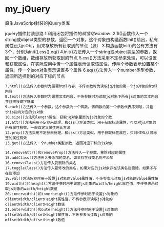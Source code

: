 # my_jQuery
原生JavaScript封装的jQuery类库


jquery插件封装思路
	1.利用闭包将插件的$赋值给window.$
	2.$()函数传入一个string或object类型的参数，返回一个对象，这个对象由构造函数Init()给出，私有属性设为jsObj，用来存放所有获取到的节点（源）
	3.构造函数Init()的公有方法有3个，分别为init(),css(),eq()
	4.init()方法传入一个string或object类型的参数，返回一个数组，数组存放所获取到的节点
	5.css()方法采用不定参来处理，可以设置和获取属性，在实际应用中传一个属性表示读取该属性，传两个参数表示设置某个属性，传一个json对象表示设置多个属性
	6.eq()方法传入一个number类型参数，返回所选择到的对应下标的节点
	
	7.html()方法传入参数时为设置html内容，不传参数时为读取jq对象的第一个js对象的html内容
	8.text()方法传入参数时为设置文本内容，不传参数时为读取jq对象下所有js对象的文本内容并且拼接成字符串
	9.each()方法传入一个参数，这个参数为一个函数，该函数的第一个参数代表序列号，并且this指向对应的js对象
	10.size()方法和length属性，获取jq对象里面的js对象的个数
	11.attr()方法采用不定参来处理，和css()方法类似，用于获取标签属性，可以对js对象的所有属性有效，一般自定义属性用此方法
	12.prop()方法采用不定参来处理，和css()方法类似，用于获取标签属性，只对HTML认可标签的属性有效
	13.get()方法传入一个number类型参数，返回对应下标的js对象
	
	14.removeAttr()和removeProp()方法传入一个参数，移除对应的属性
	15.addClass()方法传入要添加的类名，如果存在该类名则不添加
	16.removeClass()方法传入要删除的类名
	17.toggleClass()方法传入要修改的类名，如果对应的js对象存在该类名则删除，如果不存在则添加
	18.val()方法传参时用于设置js对象的value属性值，不传参表示读取js对象的value属性值
	19.width()和height()方法传参时用于设置js对象的width/height属性值，不传参表示读取js对象的width/height数值
	20.innerwidth()和innerheight()方法传参时用于设置js对象的clientWidth/clientHeight属性值，不传参表示读取js对象的clientWidth/clientHeight数值
	21.outerwidth()和outerheight()方法传参时用于设置js对象的offsetWidth/offsetHeight属性值，不传参表示读取js对象的offsetWidth/offsetHeight数值



